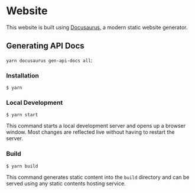 # Website

This website is built using [Docusaurus](https://docusaurus.io/), a modern static website generator.

## Generating API Docs

<!--todo: needs to be done from ci to ensure regenration is done-->
`yarn docusaurus gen-api-docs all`:

### Installation

```
$ yarn
```

### Local Development

```
$ yarn start
```

This command starts a local development server and opens up a browser window. Most changes are reflected live without having to restart the server.

### Build

```
$ yarn build
```

This command generates static content into the `build` directory and can be served using any static contents hosting service.
